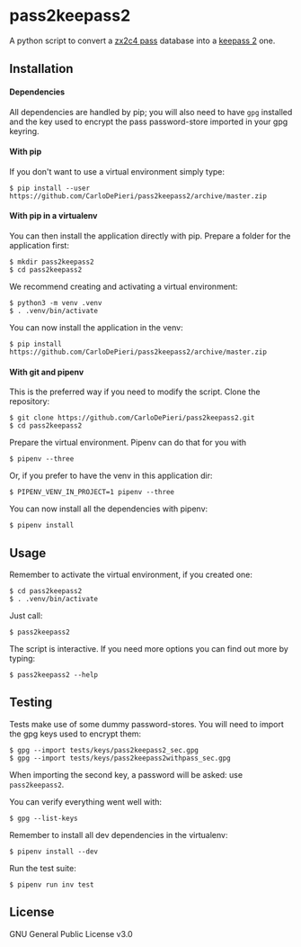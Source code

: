 # pass2keepass2

A python script to convert a [zx2c4 pass](https://www.passwordstore.org/) database into a [keepass 2](https://keepass.info/) one.

## Installation

#### Dependencies

All dependencies are handled by pip; you will also need to have `gpg` installed and the
key used to encrypt the pass password-store imported in your gpg keyring.

#### With pip

If you don't want to use a virtual environment simply type:
```
$ pip install --user https://github.com/CarloDePieri/pass2keepass2/archive/master.zip
```

#### With pip in a virtualenv

You can then install the application directly with pip. Prepare a folder
for the application first:
```
$ mkdir pass2keepass2
$ cd pass2keepass2
```

We recommend creating and activating a virtual environment:
```
$ python3 -m venv .venv
$ . .venv/bin/activate
```

You can now install the application in the venv:
```
$ pip install https://github.com/CarloDePieri/pass2keepass2/archive/master.zip
```

#### With git and pipenv

This is the preferred way if you need to modify the script. Clone the repository:
```
$ git clone https://github.com/CarloDePieri/pass2keepass2.git
$ cd pass2keepass2
```

Prepare the virtual environment. Pipenv can do that for you with
```
$ pipenv --three
```

Or, if you prefer to have the venv in this application dir:
```
$ PIPENV_VENV_IN_PROJECT=1 pipenv --three
```

You can now install all the dependencies with pipenv:
```
$ pipenv install
```

## Usage

Remember to activate the virtual environment, if you created one:
```
$ cd pass2keepass2
$ . .venv/bin/activate
```

Just call:
```
$ pass2keepass2
```

The script is interactive. If you need more options you can find out more by typing:
```
$ pass2keepass2 --help
```

## Testing

Tests make use of some dummy password-stores. You will need to import the gpg keys used
to encrypt them:
```
$ gpg --import tests/keys/pass2keepass2_sec.gpg 
$ gpg --import tests/keys/pass2keepass2withpass_sec.gpg 
```

When importing the second key, a password will be asked: use `pass2keepass2`.

You can verify everything went well with:
```
$ gpg --list-keys
```

Remember to install all dev dependencies in the virtualenv:
```
$ pipenv install --dev
```

Run the test suite:
```
$ pipenv run inv test
```

## License
GNU General Public License v3.0
